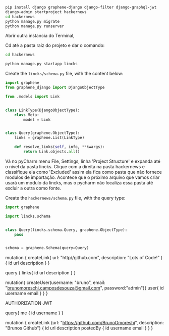 





```bash
pip install django graphene-django django-filter django-graphql-jwt
django-admin startproject hackernews
cd hackernews
python manage.py migrate
python manage.py runserver
```

Abrir outra instancia do Terminal,

Cd até a pasta raiz do projeto e dar o comando:

```bash
cd hackernews
```

```bash
python manage.py startapp lincks
```

Create the `lincks/schema.py` file, with the content below:

```python
import graphene
from graphene_django import DjangoObjectType

from .models import Link


class LinkType(DjangoObjectType):
    class Meta:
        model = Link


class Query(graphene.ObjectType):
    links = graphene.List(LinkType)

    def resolve_links(self, info, **kwargs):
        return Link.objects.all()
```



Vá no pyCharm menu File, Settings, linha 'Project Structure' e expanda até o nivel da pasta lincks. Clique com a direita na pasta hackernews e classifique ela como 'Excluded' assim ela fica como pasta que não fornece modulos de importação. Acontece que o próximo arquivo que vamos criar usará um modulo da lincks, mas o pycharm não localiza essa pasta até excluir a outra como fonte.

Create the `hackernews/schema.py` file, with the query type:

```python
import graphene

import lincks.schema


class Query(lincks.schema.Query, graphene.ObjectType):
    pass


schema = graphene.Schema(query=Query)
```





mutation {
  createLink(
    url: "http//github.com",
    description: "Lots of Code!"
  ){
    id
    url
    description
  }
}



query {
  links{
    id
    url
    description
  }
}



mutation{
  createUser(username: "bruno", email: "brunomoreschi.camposdesouza@gmail.com", password:"admin"){
    user{
      id
      username
      email
    }
  }
}



AUTHORIZATION JWT



query{
  me {
    id
    username
  }
}



mutation {
  createLink (url: "https://github.com/BrunoOmoreshi", description: "Brunos Github") {
    id
    url
    description
    postedBy {
      id
      username
      email
    }
  }
}

